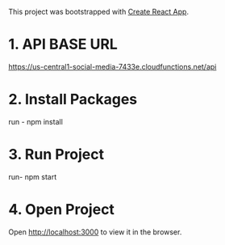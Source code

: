 This project was bootstrapped with [Create React App](https://github.com/facebook/create-react-app).

# 1. API BASE URL
https://us-central1-social-media-7433e.cloudfunctions.net/api

# 2. Install Packages
run - npm install

# 3. Run Project
run- npm start

# 4. Open Project
Open [http://localhost:3000](http://localhost:3000) to view it in the browser.




